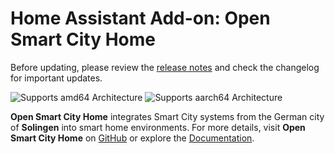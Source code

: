 # Home Assistant Add-on: Open Smart City Home

Before updating, please review the [release notes](https://github.com/Klingenstadt-Solingen/Open-SmartCity-Home/releases) and check the changelog for important updates.

![Supports amd64 Architecture][amd64-shield]
![Supports aarch64 Architecture][aarch64-shield]

**Open Smart City Home** integrates Smart City systems from the German city of **Solingen** into smart home environments. For more details, visit **Open Smart City Home** on [GitHub](https://github.com/Klingenstadt-Solingen/Open-SmartCity-Home/) or explore the [Documentation](https://github.com/Klingenstadt-Solingen/Open-SmartCity-Home/).

[amd64-shield]: https://img.shields.io/badge/amd64-yes-green.svg
[aarch64-shield]: https://img.shields.io/badge/aarch64-yes-green.svg

